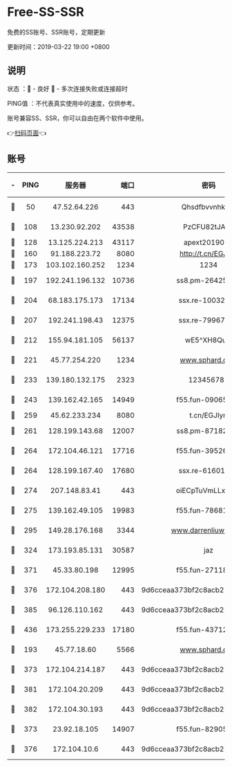 # Free-SS-SSR

免费的SS账号、SSR账号，定期更新

更新时间：2019-03-22 19:00 +0800

## 说明

状态     ：🙂 - 良好 🙁 - 多次连接失败或连接超时

PING值   ：不代表真实使用中的速度，仅供参考。

账号兼容SS、SSR，你可以自由在两个软件中使用。

👉[扫码页面](https://liesauer.github.io/Free-SS-SSR/)👈

## 账号

|-|PING|服务器|端口|密码|加密方式|区域|
|:----:|:----:|:-----:|-----:|:----:|:----:|:----:|
|🙂|50|47.52.64.226|443|Qhsdfbvvnhkm1|aes-256-cfb|HK|
|🙂|108|13.230.92.202|43538|PzCFU82tJAdZ|aes-256-cfb|JP|
|🙂|128|13.125.224.213|43117|apext2019005|chacha20|KR|
|🙂|160|91.188.223.72|8080|http://t.cn/EGJIyrl|rc4-md5|RU|
|🙂|173|103.102.160.252|1234|1234|rc4-md5|JP|
|🙂|197|192.241.196.132|10736|ss8.pm-26425369|aes-256-cfb|US|
|🙂|204|68.183.175.173|17134|ssx.re-10032791|aes-256-cfb|US|
|🙂|207|192.241.198.43|12375|ssx.re-79967299|aes-256-cfb|US|
|🙂|212|155.94.181.105|56137|wE5^XH8Quw|aes-256-cfb|US|
|🙂|221|45.77.254.220|1234|www.sphard.com|aes-256-cfb|SG|
|🙂|233|139.180.132.175|2323|123456789|aes-256-cfb|SG|
|🙂|243|139.162.42.165|14949|f55.fun-09065498|aes-256-cfb|SG|
|🙂|259|45.62.233.234|8080|t.cn/EGJIyrl|rc4-md5|CA|
|🙂|261|128.199.143.68|12007|ss8.pm-87182779|aes-256-cfb|SG|
|🙂|264|172.104.46.121|17716|f55.fun-39526771|aes-256-cfb|SG|
|🙂|264|128.199.167.40|17680|ssx.re-61601620|aes-256-cfb|SG|
|🙂|274|207.148.83.41|443|oiECpTuVmLLxk4Ts|aes-256-cfb|AU|
|🙂|275|139.162.49.105|19983|f55.fun-78681793|aes-256-cfb|SG|
|🙂|295|149.28.176.168|3344|www.darrenliuwei.com|aes-256-cfb|AU|
|🙂|324|173.193.85.131|30587|jaz|aes-256-cfb|US|
|🙂|371|45.33.80.198|12995|f55.fun-27118272|aes-256-cfb|US|
|🙂|376|172.104.208.180|443|9d6cceaa373bf2c8acb22e60b6a58be6|aes-256-cfb|US|
|🙂|385|96.126.110.162|443|9d6cceaa373bf2c8acb22e60b6a58be6|aes-256-cfb|US|
|🙂|436|173.255.229.233|17180|f55.fun-43712198|aes-256-cfb|US|
|🙂|193|45.77.18.60|5566|www.sphard.com|aes-256-cfb|JP|
|🙂|373|172.104.214.187|443|9d6cceaa373bf2c8acb22e60b6a58be6|aes-256-cfb|US|
|🙂|381|172.104.20.209|443|9d6cceaa373bf2c8acb22e60b6a58be6|aes-256-cfb|US|
|🙂|382|172.104.30.193|443|9d6cceaa373bf2c8acb22e60b6a58be6|aes-256-cfb|US|
|🙁|373|23.92.18.105|14907|f55.fun-82905672|aes-256-cfb|US|
|🙁|376|172.104.10.6|443|9d6cceaa373bf2c8acb22e60b6a58be6|aes-256-cfb|US|
